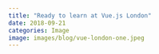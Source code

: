 ```yaml
---
title: "Ready to learn at Vue.js London"
date: 2018-09-21
categories: Image
image: images/blog/vue-london-one.jpeg
---
```

